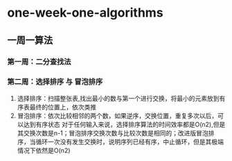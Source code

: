 # one-week-one-algorithms

## 一周一算法
### 第一周：二分查找法
### 第二周：选择排序 与 冒泡排序
  1. 选择排序：扫描整张表,找出最小的数与第一个进行交换，将最小的元素放到有序表最终的位置上，依次类推
  2. 冒泡排序：依次比较相邻的两个数，如果逆序，交换位置，重复多次以后，可以达到有序状态
  对于任何输入来说，选择排序算法的时间效率都是O(n2),但是其交换次数是n-1；冒泡排序交换次数与比较次数是相同的；改进版冒泡排序，当循环一次没有发生交换时，说明序列已经有序，中止循环，但是其极端情况下依然是O(n2)
